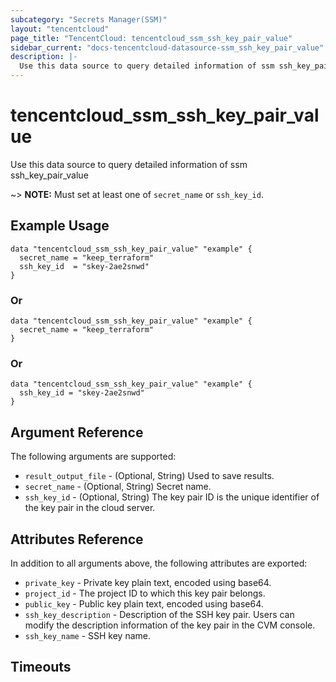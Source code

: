 ```yaml
---
subcategory: "Secrets Manager(SSM)"
layout: "tencentcloud"
page_title: "TencentCloud: tencentcloud_ssm_ssh_key_pair_value"
sidebar_current: "docs-tencentcloud-datasource-ssm_ssh_key_pair_value"
description: |-
  Use this data source to query detailed information of ssm ssh_key_pair_value
---
```


# tencentcloud_ssm_ssh_key_pair_value

Use this data source to query detailed information of ssm ssh_key_pair_value

~> **NOTE:** Must set at least one of `secret_name` or `ssh_key_id`.

## Example Usage

```hcl
data "tencentcloud_ssm_ssh_key_pair_value" "example" {
  secret_name = "keep_terraform"
  ssh_key_id  = "skey-2ae2snwd"
}
```

### Or

```hcl
data "tencentcloud_ssm_ssh_key_pair_value" "example" {
  secret_name = "keep_terraform"
}
```

### Or

```hcl
data "tencentcloud_ssm_ssh_key_pair_value" "example" {
  ssh_key_id = "skey-2ae2snwd"
}
```

## Argument Reference

The following arguments are supported:

* `result_output_file` - (Optional, String) Used to save results.
* `secret_name` - (Optional, String) Secret name.
* `ssh_key_id` - (Optional, String) The key pair ID is the unique identifier of the key pair in the cloud server.

## Attributes Reference

In addition to all arguments above, the following attributes are exported:

* `private_key` - Private key plain text, encoded using base64.
* `project_id` - The project ID to which this key pair belongs.
* `public_key` - Public key plain text, encoded using base64.
* `ssh_key_description` - Description of the SSH key pair. Users can modify the description information of the key pair in the CVM console.
* `ssh_key_name` - SSH key name.


## Timeouts

<no value>


